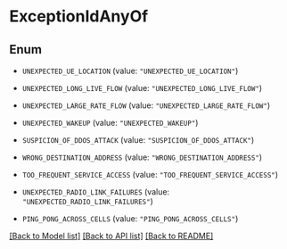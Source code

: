 # ExceptionIdAnyOf

## Enum


* `UNEXPECTED_UE_LOCATION` (value: `"UNEXPECTED_UE_LOCATION"`)

* `UNEXPECTED_LONG_LIVE_FLOW` (value: `"UNEXPECTED_LONG_LIVE_FLOW"`)

* `UNEXPECTED_LARGE_RATE_FLOW` (value: `"UNEXPECTED_LARGE_RATE_FLOW"`)

* `UNEXPECTED_WAKEUP` (value: `"UNEXPECTED_WAKEUP"`)

* `SUSPICION_OF_DDOS_ATTACK` (value: `"SUSPICION_OF_DDOS_ATTACK"`)

* `WRONG_DESTINATION_ADDRESS` (value: `"WRONG_DESTINATION_ADDRESS"`)

* `TOO_FREQUENT_SERVICE_ACCESS` (value: `"TOO_FREQUENT_SERVICE_ACCESS"`)

* `UNEXPECTED_RADIO_LINK_FAILURES` (value: `"UNEXPECTED_RADIO_LINK_FAILURES"`)

* `PING_PONG_ACROSS_CELLS` (value: `"PING_PONG_ACROSS_CELLS"`)


[[Back to Model list]](../README.md#documentation-for-models) [[Back to API list]](../README.md#documentation-for-api-endpoints) [[Back to README]](../README.md)


